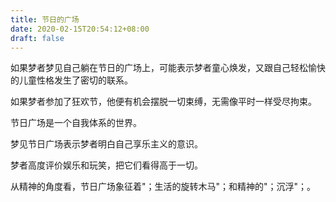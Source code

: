 ```yaml
---
title: 节日的广场
date: 2020-02-15T20:54:12+08:00
draft: false
---
```


如果梦者梦见自己躺在节日的广场上，可能表示梦者童心焕发，又跟自己轻松愉快的儿童性格发生了密切的联系。

如果梦者参加了狂欢节，他便有机会摆脱一切束缚，无需像平时一样受尽拘束。

节日广场是一个自我体系的世界。

梦见节日广场表示梦者明白自己享乐主义的意识。

梦者高度评价娱乐和玩笑，把它们看得高于一切。

从精神的角度看，节日广场象征着"；生活的旋转木马"；和精神的"；沉浮"；。

